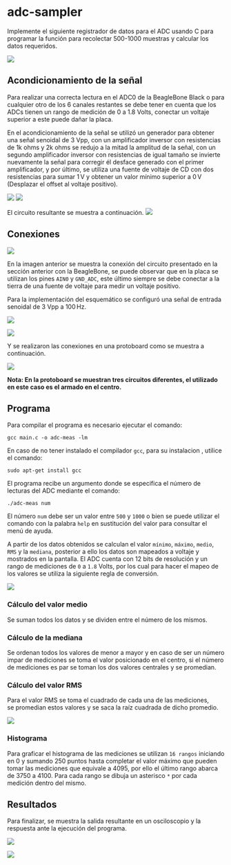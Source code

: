 # adc-sampler

Implemente el siguiente registrador de datos para el ADC usando C para programar la función para recolectar 500-1000 muestras y calcular los datos requeridos.

![](./adc.001.jpeg)

## Acondicionamiento de la señal


Para realizar una correcta lectura en el ADC0 de la BeagleBone Black o para cualquier otro de los 6 canales restantes se debe tener en cuenta que los ADCs tienen un rango de medición de 0 a 1.8 Volts, conectar un voltaje superior a este puede dañar la placa.


En el acondicionamiento de la señal se utilizó un generador para obtener una señal senoidal de 3 Vpp, con un amplificador inversor con resistencias de 1k ohms y 2k ohms se redujo a la mitad la amplitud de la señal, con un segundo amplificador inversor con resistencias de igual tamaño se invierte nuevamente la señal para corregir él desface generado con el primer amplificador, y  por último, se utiliza una fuente de voltaje de CD con dos resistencias para sumar 1 V y obtener un valor mínimo superior a 0 V (Desplazar el offset al voltaje positivo).

![](./amplificador.jpeg)
![](./formula_inversor.png)

El circuito resultante se muestra a continuación.
![](./circuitof.jpeg)

## Conexiones 


![](./conexion.jpeg)

En la imagen anterior se muestra la conexión del circuito presentado en la sección anterior con la BeagleBone, se puede observar que en la placa se utilizan los pines `AIN0` y `GND_ADC`, este último siempre se debe conectar a la tierra de una fuente de voltaje para medir un voltaje positivo.

Para la implementación del esquemático se configuró una señal de entrada senoidal de 3 Vpp a 100 Hz. 

![](./generador.jpeg)

![](./entrada.jpeg)

Y se realizaron las conexiones en una protoboard como se muestra a continuación. 

![](/armado.jpeg)

**Nota: En la protoboard se muestran tres circuitos diferentes, el utilizado en este caso es el armado en el centro.**


## Programa

Para compilar el programa es necesario ejecutar el comando: 
```
gcc main.c -o adc-meas -lm
```
En caso de no tener instalado el compilador `gcc`, para su instalacion , utilice el comando:
``` 
sudo apt-get install gcc
```
El programa recibe un argumento donde se especifica el número de lecturas del ADC mediante el comando:
```
./adc-meas num
```
El número `num`  debe ser un valor entre `500` y `1000` o bien se puede utilizar el comando con la palabra `help` en sustitución del valor para consultar el menú de ayuda.

A partir de los datos obtenidos se calculan el valor `mínimo`, `máximo`, `medio`, `RMS` y la `mediana`, posterior a ello los datos son mapeados a voltaje y mostrados en la pantalla.
El ADC cuenta con 12 bits de resolución y un rango de mediciones de `0` a `1.8` Volts, por los cual para hacer el mapeo de los valores se utiliza la siguiente regla de conversión.

![](./voltADC.png)

### Cálculo del valor medio
Se suman todos los datos y se dividen entre el número de los mismos.

### Cálculo de la mediana
Se ordenan todos los valores de menor a mayor y en caso de ser un número impar de mediciones se toma el valor posicionado en el centro, si el número de mediciones es par se toman los dos valores centrales y se promedian.

### Cálculo del valor RMS
Para el valor RMS se toma el cuadrado de cada una de las mediciones, se promedian estos valores y se saca la raíz cuadrada de dicho promedio.

![](./rms.png)

### Histograma
Para graficar el histograma de las mediciones se utilizan `16 rangos` iniciando en 0 y sumando 250 puntos hasta completar el valor máximo que pueden tomar las mediciones que equivale a 4095, por ello el último rango abarca de 3750 a 4100. Para cada rango se dibuja un asterisco `*` por cada medición dentro del mismo.

## Resultados

Para finalizar, se muestra la salida resultante en un osciloscopio y la respuesta ante la ejecución del programa.

![](./Result.jpeg)

![](./Resultados.png)
